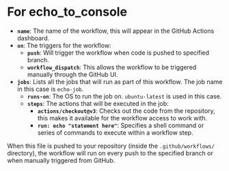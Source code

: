 # For echo_to_console

- **`name`**: The name of the workflow, this will appear in the GitHub Actions dashboard.
- **`on`**: The triggers for the workflow:
  - **`push`**: Will trigger the workflow when code is pushed to specified branch.
  - **`workflow_dispatch`**: This allows the workflow to be triggered manually through the GitHub UI.
- **`jobs`**: Lists all the jobs that will run as part of this workflow. The job name in this case is `echo-job`.
  - **`runs-on`**: The OS to run the job on. `ubuntu-latest` is used in this case.
  - **`steps`**: The actions that will be executed in the job:
    - **`actions/checkout@v3`**: Checks out the code from the repository, this makes it available for the workflow access to work with.
    - **`run: echo "statement here"`**: Specifies a shell command or series of commands to execute within a workflow step.

When this file is pushed to your repository (inside the `.github/workflows/` directory), the workflow will run on every push to the specified branch or when manually triggered from GitHub.
